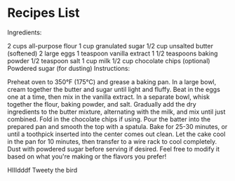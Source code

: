 # Recipes List

Ingredients:

2 cups all-purpose flour
1 cup granulated sugar
1/2 cup unsalted butter (softened)
2 large eggs
1 teaspoon vanilla extract
1 1/2 teaspoons baking powder
1/2 teaspoon salt
1 cup milk
1/2 cup chocolate chips (optional)
Powdered sugar (for dusting)
Instructions:

Preheat oven to 350°F (175°C) and grease a baking pan.
In a large bowl, cream together the butter and sugar until light and fluffy.
Beat in the eggs one at a time, then mix in the vanilla extract.
In a separate bowl, whisk together the flour, baking powder, and salt.
Gradually add the dry ingredients to the butter mixture, alternating with the milk, and mix until just combined.
Fold in the chocolate chips if using.
Pour the batter into the prepared pan and smooth the top with a spatula.
Bake for 25-30 minutes, or until a toothpick inserted into the center comes out clean.
Let the cake cool in the pan for 10 minutes, then transfer to a wire rack to cool completely.
Dust with powdered sugar before serving if desired.
Feel free to modify it based on what you're making or the flavors you prefer!

HIIIdddf
Tweety the bird

